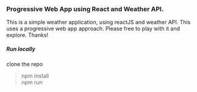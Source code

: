 ### Progressive Web App using React and Weather API.
  This is a simple weather application, using reactJS and weather API. This uses a progressive web app approach. Please free to play with it and explore. Thanks!
##### Run locally

clone the repo 
> npm install  
> npm run  

